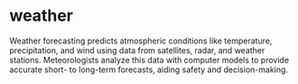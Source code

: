 # weather
Weather forecasting predicts atmospheric conditions like temperature, precipitation, and wind using data from satellites, radar, and weather stations. Meteorologists analyze this data with computer models to provide accurate short- to long-term forecasts, aiding safety and decision-making.
